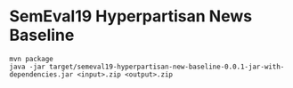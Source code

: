 SemEval19 Hyperpartisan News Baseline
=====================================

    mvn package
    java -jar target/semeval19-hyperpartisan-new-baseline-0.0.1-jar-with-dependencies.jar <input>.zip <output>.zip